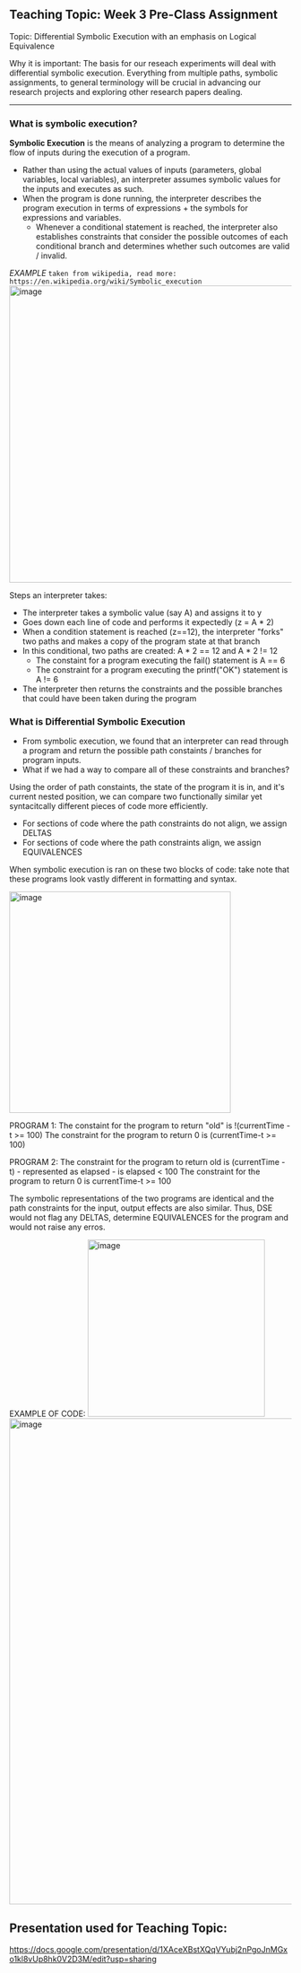 ## Teaching Topic: Week 3 Pre-Class Assignment

Topic: Differential Symbolic Execution with an emphasis on Logical Equivalence

Why it is important: The basis for our reseach experiments will deal with differential symbolic execution. Everything from multiple paths, symbolic assignments, to general terminology will be crucial in advancing our research projects and exploring other research papers dealing.

---
### What is symbolic execution?
**Symbolic Execution** is the means of analyzing a program to determine the flow of inputs during the execution of a program.
- Rather than using the actual values of inputs (parameters, global variables, local variables), an interpreter assumes symbolic values for the inputs and executes as such.
- When the program is done running, the interpreter describes the program execution in terms of expressions + the symbols for expressions and variables. 
  - Whenever a conditional statement is reached, the interpreter also establishes constraints that consider the possible outcomes of each conditional branch and determines whether such outcomes are valid / invalid. 

*EXAMPLE*
`taken from wikipedia, read more: https://en.wikipedia.org/wiki/Symbolic_execution`
<img width="530" alt="image" src="https://user-images.githubusercontent.com/61306390/195430755-dd1a3eac-03ed-4aa7-8f48-dac30eb6c7b3.png">

Steps an interpreter takes:
- The interpreter takes a symbolic value (say A) and assigns it to y
- Goes down each line of code and performs it expectedly (z = A * 2)
- When a condition statement is reached (z==12), the interpreter "forks" two paths and makes a copy of the program state at that branch
- In this conditional, two paths are created: A * 2 == 12 and A * 2 != 12
  - The constaint for a program executing the fail() statement is A == 6
  - The constraint for a program executing the printf("OK") statement is A != 6
- The interpreter then returns the constraints and the possible branches that could have been taken during the program

### What is Differential Symbolic Execution
- From symbolic execution, we found that an interpreter can read through a program and return the possible path constaints / branches for program inputs. 
- What if we had a way to compare all of these constraints and branches?

Using the order of path constaints, the state of the program it is in, and it's current nested position, we can compare two functionally similar yet syntacitcally different pieces of code more efficiently. 
- For sections of code where the path constraints do not align, we assign DELTAS
- For sections of code where the path constraints align, we assign EQUIVALENCES

When symbolic execution is ran on these two blocks of code:
take note that these programs look vastly different in formatting and syntax.

<img width="395" alt="image" src="https://user-images.githubusercontent.com/61306390/195433311-7c570950-d7a4-40b7-8fb6-bedc6af51968.png">

PROGRAM 1:
The constaint for the program to return "old" is !(currentTime - t >= 100)
The constraint for the program to return 0 is (currentTime-t >= 100) 

PROGRAM 2:
The constraint for the program to return old is (currentTime - t) - represented as elapsed - is elapsed < 100
The constraint for the program to return 0 is currentTime-t >= 100 

The symbolic representations of the two programs are identical and the path constraints for the input, output effects are also similar. Thus, DSE would not flag any DELTAS, determine EQUIVALENCES for the program and would not raise any erros. 

EXAMPLE OF CODE:
<img width="316" alt="image" src="https://user-images.githubusercontent.com/61306390/196077210-96b5b761-2a53-4a26-bde7-aa27365d1815.png">
<img width="867" alt="image" src="https://user-images.githubusercontent.com/61306390/196077184-d6e2daee-9513-417a-8905-631bc493d381.png">

## Presentation used for Teaching Topic:
https://docs.google.com/presentation/d/1XAceXBstXQqVYubj2nPgoJnMGxo1kl8vUp8hk0V2D3M/edit?usp=sharing

